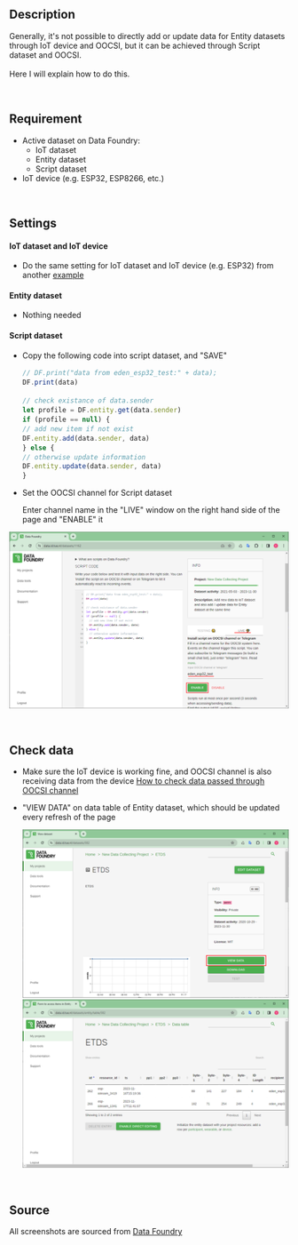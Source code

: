 ## Description

Generally, it's not possible to directly add or update data for Entity datasets through IoT device and OOCSI, but it can be achieved through Script dataset and OOCSI. 
<br /><br />
Here I will explain how to do this.

<br />

## Requirement

* Active dataset on Data Foundry:
  * IoT dataset
  * Entity dataset
  * Script dataset
* IoT device (e.g. ESP32, ESP8266, etc.)

<br />

## Settings

####  IoT dataset and IoT device

* Do the same setting for IoT dataset and IoT device (e.g. ESP32) from another [example](https://github.com/edenchiang/PlayWithDataFoundry/tree/master/examples/ESP_with_OOCSI)

#### Entity dataset

* Nothing needed

#### Script dataset

* Copy the following code into script dataset, and "SAVE"
    ```javascript
    // DF.print("data from eden_esp32_test:" + data);
    DF.print(data)

    // check existance of data.sender
    let profile = DF.entity.get(data.sender)
    if (profile == null) {
    // add new item if not exist
    DF.entity.add(data.sender, data)
    } else {
    // otherwise update information
    DF.entity.update(data.sender, data)
    }
    ```

* Set the OOCSI channel for Script dataset
  
  Enter channel name in the "LIVE" window on the right hand side of the page and "ENABLE" it

![](images/setting_script_ds.png)

<br />

## Check data

* Make sure the IoT device is working fine, and OOCSI channel is also receiving data from the device [How to check data passed through OOCSI channel](examples/Check_incoming_data_of_OOCSI)

* "VIEW DATA" on data table of Entity dataset, which should be updated every refresh of the page

    ![](images/btn_view_data.png)
    ![](images/data_table.png)

<br />

## Source

All screenshots are sourced from [Data Foundry](https://data.id.tue.nl/)